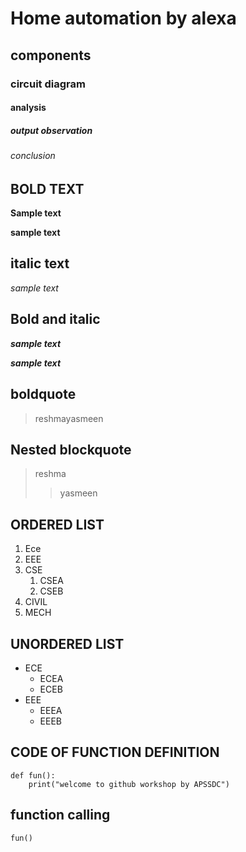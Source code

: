 # Home automation by alexa
## components
### circuit diagram
#### analysis
##### output observation
###### conclusion
## BOLD TEXT
**Sample text**

__sample text__

## italic text 
_sample text_

## Bold and italic
**_sample text_**

__*sample text*__

## boldquote
> reshmayasmeen
## Nested blockquote
> reshma
>> yasmeen
## ORDERED LIST
1. Ece
2. EEE
3. CSE
   1. CSEA
   2. CSEB
4. CIVIL
5. MECH
## UNORDERED LIST
- ECE
    * ECEA
    * ECEB
 - EEE
    + EEEA
    + EEEB
## CODE OF FUNCTION DEFINITION
```
def fun():
    print("welcome to github workshop by APSSDC")
 ```
 ## function calling
 `
 fun()
 `
